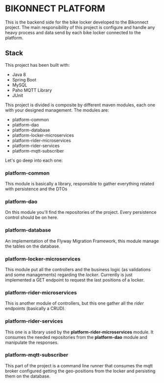 # BIKONNECT PLATFORM

 This is the backend side for the bike locker developed to the Bikonnect project. The main responsibility of
 this project is configure and handle any heavy process and data send by each bike locker connected to the platform.
 
## Stack
This project has been built with:
- Java 8
- Spring Boot
- MySQL
- Paho MQTT Library
- JUnit

This project is divided is composite by different maven modules, each one with your designed management. The modules are:
- platform-common
- platform-dao
- platform-database
- platform-locker-microservices
- platform-rider-microservices
- platform-rider-services
- platform-mqtt-subscriber

Let's go deep into each one:

### platform-common
This module is basically a library, responsible to gather everything related with persistence and the DTOs

### platform-dao
On this module you'll find the repositories of the project. Every persistence control should be on here.

### platform-database
An implementation of the Flyway Migration Framework, this module manage the tables on the database.

### platform-locker-microservices
This module put all the controllers and the business logic (as validations and some managements) regarding the *locker*.
Currently is just implemented a GET endpoint to request the last positions of a locker.

### platform-rider-microservices
This is another module of controllers, but this one gather all the *rider* endpoints (basically a CRUD).

### platform-rider-services
This one is a library used by the **platform-rider-microservices** module. It consumes the needed repositories from the **platform-dao** module and manipulate the responses.

### platform-mqtt-subscriber
This part of the project is a command line runner that consumes the mqtt broker configured getting the geo-positions from the locker and persisting them on the database.
